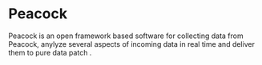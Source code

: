 Peacock
=======

Peacock is an open framework based software for collecting data from Peacock, anylyze several aspects of incoming data in real time and deliver them to pure data patch .

